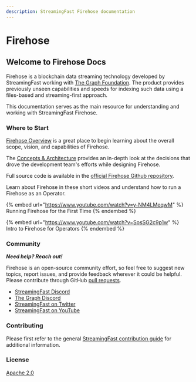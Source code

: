 ```yaml
---
description: StreamingFast Firehose documentation
---
```


# Firehose

## Welcome to Firehose Docs

Firehose is a blockchain data streaming technology developed by StreamingFast working with [The Graph Foundation](https://thegraph.com/). The product provides previously unseen capabilities and speeds for indexing such data using a files-based and streaming-first approach.

This documentation serves as the main resource for understanding and working with StreamingFast Firehose.

### Where to Start

[Firehose Overview](intro/firehose-overview.md) is a great place to begin learning about the overall scope, vision, and capabilities of Firehose.

The [Concepts & Architecture](architecture/components/) provides an in-depth look at the decisions that drove the development team's efforts while designing Firehose.

Full source code is available in the [official Firehose Github repository](https://github.com/streamingfast/firehose).

Learn about Firehose in these short videos and understand how to run a Firehose as an Operator.

{% embed url="https://www.youtube.com/watch?v=y-NM4LMeqwM" %}
Running Firehose for the First Time
{% endembed %}

{% embed url="https://www.youtube.com/watch?v=SosSG2c9p1w" %}
Intro to Firehose for Operators
{% endembed %}

### Community

_**Need help? Reach out!**_

Firehose is an open-source community effort, so feel free to suggest new topics, report issues, and provide feedback wherever it could be helpful. Please contribute through GitHub [pull requests](https://docs.github.com/en/pull-requests/collaborating-with-pull-requests/proposing-changes-to-your-work-with-pull-requests/about-pull-requests).

* [StreamingFast Discord](https://discord.gg/jZwqxJAvRs)
* [The Graph Discord](https://discord.gg/vtvv7FP)
* [StreamingFast on Twitter](https://twitter.com/streamingfastio)
* [StreamingFast on YouTube](https://www.youtube.com/c/streamingfast)

### Contributing

Please first refer to the general [StreamingFast contribution guide](https://github.com/streamingfast/streamingfast/blob/master/CONTRIBUTING.md) for additional information.

### License

[Apache 2.0](LICENSE/)
